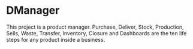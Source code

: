 # DManager
This project is a product manager. Purchase, Deliver, Stock, Production, Sells, Waste, Transfer, Inventory, Closure and Dashboards are the ten life steps for any product inside a business. 
